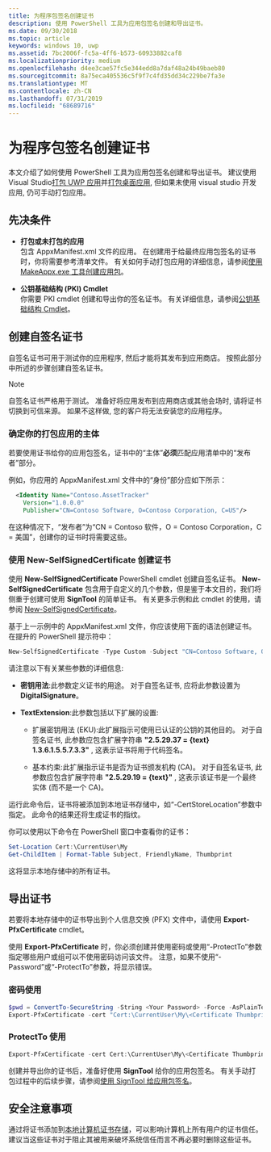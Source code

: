 ```yaml
---
title: 为程序包签名创建证书
description: 使用 PowerShell 工具为应用包签名创建和导出证书。
ms.date: 09/30/2018
ms.topic: article
keywords: windows 10, uwp
ms.assetid: 7bc2006f-fc5a-4ff6-b573-60933882caf8
ms.localizationpriority: medium
ms.openlocfilehash: d4ee3cae57fc5e344edd8a7daf48a24b49baeb80
ms.sourcegitcommit: 8a75eca405536c5f9f7c4fd35dd34c229be7fa3e
ms.translationtype: MT
ms.contentlocale: zh-CN
ms.lasthandoff: 07/31/2019
ms.locfileid: "68689716"
---
```

# <a name="create-a-certificate-for-package-signing"></a>为程序包签名创建证书

本文介绍了如何使用 PowerShell 工具为应用包签名创建和导出证书。 建议使用 Visual Studio[打包 UWP 应用](packaging-uwp-apps.md)并[打包桌面应用](../desktop/desktop-to-uwp-packaging-dot-net.md), 但如果未使用 visual studio 开发应用, 仍可手动打包应用。

## <a name="prerequisites"></a>先决条件

- **打包或未打包的应用**  
包含 AppxManifest.xml 文件的应用。 在创建用于给最终应用包签名的证书时，你将需要参考清单文件。 有关如何手动打包应用的详细信息，请参阅[使用 MakeAppx.exe 工具创建应用包](create-app-package-with-makeappx-tool.md)。

- **公钥基础结构 (PKI) Cmdlet**  
你需要 PKI cmdlet 创建和导出你的签名证书。 有关详细信息，请参阅[公钥基础结构 Cmdlet](https://docs.microsoft.com/powershell/module/pkiclient/)。

## <a name="create-a-self-signed-certificate"></a>创建自签名证书

自签名证书可用于测试你的应用程序, 然后才能将其发布到应用商店。 按照此部分中所述的步骤创建自签名证书。

> [!NOTE]
> 自签名证书严格用于测试。 准备好将应用发布到应用商店或其他会场时, 请将证书切换到可信来源。 如果不这样做, 您的客户将无法安装您的应用程序。

### <a name="determine-the-subject-of-your-packaged-app"></a>确定你的打包应用的主体  

若要使用证书给你的应用包签名，证书中的“主体”**必须**匹配应用清单中的“发布者”部分。

例如，你应用的 AppxManifest.xml 文件中的“身份”部分应如下所示：

```xml
  <Identity Name="Contoso.AssetTracker" 
    Version="1.0.0.0" 
    Publisher="CN=Contoso Software, O=Contoso Corporation, C=US"/>
```

在这种情况下，“发布者”为“CN = Contoso 软件，O = Contoso Corporation，C = 美国”，创建你的证书时将需要这些。

### <a name="use-new-selfsignedcertificate-to-create-a-certificate"></a>使用 **New-SelfSignedCertificate** 创建证书

使用 **New-SelfSignedCertificate** PowerShell cmdlet 创建自签名证书。 **New-SelfSignedCertificate** 包含用于自定义的几个参数，但是鉴于本文目的，我们将侧重于创建可使用 **SignTool** 的简单证书。 有关更多示例和此 cmdlet 的使用，请参阅 [New-SelfSignedCertificate](https://docs.microsoft.com/powershell/module/pkiclient/New-SelfSignedCertificate)。

基于上一示例中的 AppxManifest.xml 文件，你应该使用下面的语法创建证书。 在提升的 PowerShell 提示符中：

```powershell
New-SelfSignedCertificate -Type Custom -Subject "CN=Contoso Software, O=Contoso Corporation, C=US" -KeyUsage DigitalSignature -FriendlyName "Your friendly name goes here" -CertStoreLocation "Cert:\CurrentUser\My" -TextExtension @("2.5.29.37={text}1.3.6.1.5.5.7.3.3", "2.5.29.19={text}")
```

请注意以下有关某些参数的详细信息:

- **密钥用法**:此参数定义证书的用途。 对于自签名证书, 应将此参数设置为**DigitalSignature**。

- **TextExtension**:此参数包括以下扩展的设置:

  - 扩展密钥用法 (EKU):此扩展指示可使用已认证的公钥的其他目的。 对于自签名证书, 此参数应包含扩展字符串 **"2.5.29.37 = {text} 1.3.6.1.5.5.7.3.3"** , 这表示证书将用于代码签名。

  - 基本约束:此扩展指示证书是否为证书颁发机构 (CA)。 对于自签名证书, 此参数应包含扩展字符串 **"2.5.29.19 = {text}"** , 这表示该证书是一个最终实体 (而不是一个 CA)。

运行此命令后，证书将被添加到本地证书存储中，如“-CertStoreLocation”参数中指定。 此命令的结果还将生成证书的指纹。  

你可以使用以下命令在 PowerShell 窗口中查看你的证书：

```powershell
Set-Location Cert:\CurrentUser\My
Get-ChildItem | Format-Table Subject, FriendlyName, Thumbprint
```

这将显示本地存储中的所有证书。

## <a name="export-a-certificate"></a>导出证书 

若要将本地存储中的证书导出到个人信息交换 (PFX) 文件中，请使用 **Export-PfxCertificate** cmdlet。

使用 **Export-PfxCertificate** 时，你必须创建并使用密码或使用“-ProtectTo”参数指定哪些用户或组可以不使用密码访问该文件。 注意，如果不使用“-Password”或“-ProtectTo”参数，将显示错误。

### <a name="password-usage"></a>密码使用

```powershell
$pwd = ConvertTo-SecureString -String <Your Password> -Force -AsPlainText 
Export-PfxCertificate -cert "Cert:\CurrentUser\My\<Certificate Thumbprint>" -FilePath <FilePath>.pfx -Password $pwd
```

### <a name="protectto-usage"></a>ProtectTo 使用

```powershell
Export-PfxCertificate -cert Cert:\CurrentUser\My\<Certificate Thumbprint> -FilePath <FilePath>.pfx -ProtectTo <Username or group name>
```

创建并导出你的证书后，准备好使用 **SignTool** 给你的应用包签名。 有关手动打包过程中的后续步骤，请参阅[使用 SignTool 给应用包签名](sign-app-package-using-signtool.md)。

## <a name="security-considerations"></a>安全注意事项

通过将证书添加到[本地计算机证书存储](https://docs.microsoft.com/windows-hardware/drivers/install/local-machine-and-current-user-certificate-stores)，可以影响计算机上所有用户的证书信任。 建议当这些证书对于阻止其被用来破坏系统信任而言不再必要时删除这些证书。
